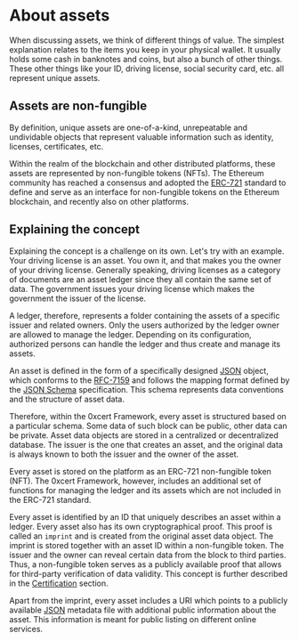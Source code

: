 # About assets

When discussing assets, we think of different things of value. The simplest explanation relates to the items you keep in your physical wallet. It usually holds some cash in banknotes and coins, but also a bunch of other things. These other things like your ID, driving license, social security card, etc. all represent unique assets.

## Assets are non-fungible

By definition, unique assets are one-of-a-kind, unrepeatable and undividable objects that represent valuable information such as identity, licenses, certificates, etc.

Within the realm of the blockchain and other distributed platforms, these assets are represented by non-fungible tokens (NFTs). The Ethereum community has reached a consensus and adopted the [ERC-721](https://github.com/ethereum/EIPs/blob/master/EIPS/eip-721.md) standard to define and serve as an interface for non-fungible tokens on the Ethereum blockchain, and recently also on other platforms.

## Explaining the concept

Explaining the concept is a challenge on its own. Let's try with an example. Your driving license is an asset. You own it, and that makes you the owner of your driving license. Generally speaking, driving licenses as a category of documents are an asset ledger since they all contain the same set of data. The government issues your driving license which makes the government the issuer of the license.

A ledger, therefore, represents a folder containing the assets of a specific issuer and related owners. Only the users authorized by the ledger owner are allowed to manage the ledger. Depending on its configuration, authorized persons can handle the ledger and thus create and manage its assets.

An asset is defined in the form of a specifically designed [JSON](https://en.wikipedia.org/wiki/JSON) object, which conforms to the [RFC-7159](https://tools.ietf.org/html/rfc7159) and follows the mapping format defined by the [JSON Schema](http://json-schema.org/) specification. This schema represents data conventions and the structure of asset data.

Therefore, within the 0xcert Framework, every asset is structured based on a particular schema. Some data of such block can be public, other data can be private. Asset data objects are stored in a centralized or decentralized database. The issuer is the one that creates an asset, and the original data is always known to both the issuer and the owner of the asset.

Every asset is stored on the platform as an ERC-721 non-fungible token (NFT). The 0xcert Framework, however, includes an additional set of functions for managing the ledger and its assets which are not included in the ERC-721 standard.

Every asset is identified by an ID that uniquely describes an asset within a ledger. Every asset also has its own cryptographical proof. This proof is called an `imprint` and is created from the original asset data object. The imprint is stored together with an asset ID within a non-fungible token. The issuer and the owner can reveal certain data from the block to third parties. Thus, a non-fungible token serves as a publicly available proof that allows for third-party verification of data validity. This concept is further described in the [Certification](https://docs.0xcert.org/guide/certification.html) section.

Apart from the imprint, every asset includes a URI which points to a publicly available [JSON](https://en.wikipedia.org/wiki/JSON) metadata file with additional public information about the asset. This information is meant for public listing on different online services.
